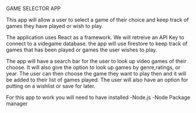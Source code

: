 GAME SELECTOR APP

This app will allow a user to select a game of their choice and keep track of games they have played or wish to play.

The application uses React as a framework. We will retreive an API Key to connect to a videgame database. the app will use firestore to keep track of games that has been played or games the user wishes to play. 

The app will have a search bar for the user to look up video games of their choose. It will also give the option to look up games by genre,ratings, or year. The user can then choose the game they want to play then and it will be added to their list of games played. The user will also have an option for putting on a wishlist or save for later.

For this app to work you will need to have installed
-Node.js
-Node Package manager

